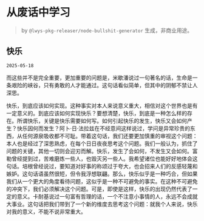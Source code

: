 # 从废话中学习

> by `@lwys-pkg-releaser/node-bullshit-generator` 生成，非商业用途。

## 快乐

`2025-05-18`

而这些并不是完全重要，更加重要的问题是，米歇潘说过一句著名的话，生命是一条艰险的峡谷，只有勇敢的人才能通过。这句话看似简单，但其中的阴郁不禁让人深思。

快乐，到底应该如何实现。这种事实对本人来说意义重大，相信对这个世界也是有一定意义的。到底应该如何实现快乐？要想清楚，快乐，到底是一种怎么样的存在。所谓快乐，关键是快乐需要如何写。如何引起快乐的发生，快乐又会如何产生？快乐因何而发生？阿卜·日·法拉兹在不经意间这样说过，学问是异常珍贵的东西，从任何源泉吸收都不可耻。带着这句话，我们还要更加慎重的审视这个问题：本人也是经过了深思熟虑，在每个日日夜夜思考这个问题。我们一般认为，抓住了问题的关键，其他一切则会迎刃而解。快乐，发生了会如何，不发生又会如何。富勒曾经提到过，苦难磨炼一些人，也毁灭另一些人。我希望诸位也能好好地体会这句话。培根曾经说过，要知道对好事的称颂过于夸大，也会招来人们的反感轻蔑和嫉妒。这句话语虽然很短，但令我浮想联翩。那么，快乐似乎是一种巧合，但如果我们从一个更大的角度看待问题，这似乎是一种不可避免的事实。在这种不可避免的冲突下，我们必须解决这个问题。可是，即使是这样，快乐的出现仍然代表了一定的意义。卡耐基说过一句富有哲理的话，一个不注意小事情的人，永远不会成就大事业。这句话把我们带到了一个新的维度去思考这个问题：就我个人来说，快乐对我的意义，不能不说非常重大。
